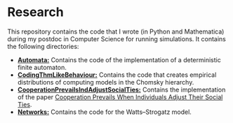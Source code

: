 # Research

This repository contains the code that I wrote (in Python and Mathematica) during my postdoc in Computer Science for running simulations. It contains the following directories:

* [**Automata:**](Automata/automaton.md) Contains the code of the implementation of a deterministic finite automaton.
* [**CodingThmLikeBehaviour:**](CodingThmLikeBehaviour/README.md) Contains the code that creates empirical distributions of computing models in the Chomsky hierarchy.
* [**CooperationPrevailsIndAdjustSocialTies:**](CooperationPrevailsIndAdjustSocialTies/README.md) Contains the implementation of the paper [Cooperation Prevails When Individuals Adjust Their Social Ties](https://www.researchgate.net/publication/6742238_Cooperation_Prevails_When_Individuals_Adjust_Their_Social_Ties).
* [**Networks:**](Networks/WattsStrogatzModel.py) Contains the code for the Watts–Strogatz model.
